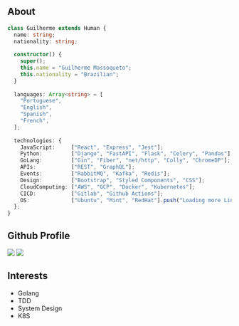 ## About 
  
```typescript
class Guilherme extends Human {
  name: string;
  nationality: string;
  
  constructor() {
    super();
    this.name = "Guilherme Massoqueto";
    this.nationality = "Brazilian";
  }
  
  languages: Array<string> = [
    "Portuguese",
    "English",
    "Spanish",
    "French",
  ];
  
  technologies: {
    JavaScript:     ["React", "Express", "Jest"];
    Python:         ["Django", "FastAPI", "Flask", "Celery", "Pandas"];
    GoLang:         ["Gin", "Fiber", "net/http", "Colly", "ChromeDP"];
    APIs:           ["REST", "GraphQL"];
    Events:         ["RabbitMQ", "Kafka", "Redis"];
    Design:         ["Bootstrap", "Styled Components", "CSS"];
    CloudComputing: ["AWS", "GCP", "Docker", "Kubernetes"];
    CICD:           ["Gitlab", "Github Actions"];
    OS:             ["Ubuntu", "Mint", "RedHat"].push("Loading more Linux distros...")
  };
}
```


## Github Profile

<p float="left">
  <img src="https://github-readme-stats.vercel.app/api?username=guimassoqueto&count_private=true&show_icons=true&theme=github_dark" />
  <img src="https://github-readme-stats.vercel.app/api/top-langs/?username=guimassoqueto&theme=github_dark&layout=compact" />
</p>

## Interests
* Golang
* TDD
* System Design
* K8S

